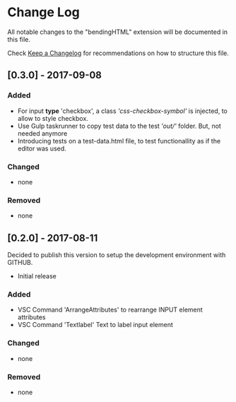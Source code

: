 # Change Log

All notable changes to the "bendingHTML" extension will be documented in this file.

Check [Keep a Changelog](http://keepachangelog.com/) for recommendations on how to structure this file.

## [0.3.0] - 2017-09-08

### Added
- For input __type__ 'checkbox', a class _'css-checkbox-symbol'_ is injected, to allow to style checkbox.
- Use Gulp taskrunner to copy test data to the test _'out/'_ folder. But, not needed anymore
- Introducing tests on a test-data.html file, to test functionallity as if the editor was used.

### Changed
- none

### Removed
- none



## [0.2.0] - 2017-08-11
Decided to publish this version to setup the development environment with GITHUB.

- Initial release

### Added
- VSC Command 'ArrangeAttributes' to rearrange INPUT element attributes
- VSC Command 'Textlabel' Text to label input element

### Changed
- none

### Removed
- none


